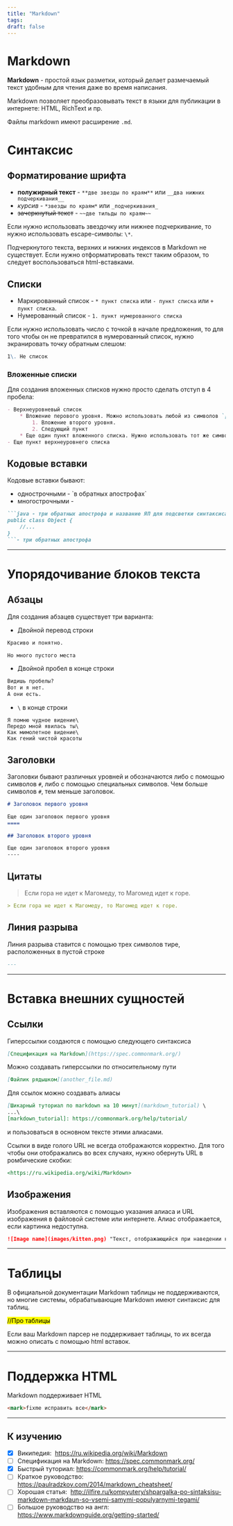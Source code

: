 ```yaml
---
title: "Markdown"
tags:
draft: false
---
```


# Markdown

**Markdown** - простой язык разметки, который делает размечаемый текст удобным для чтения даже во время написания.

Markdown позволяет преобразовывать текст в языки для публикации в интернете: HTML, RichText и пр.

Файлы markdown имеют расширение `.md`.


# Синтаксис

## Форматирование шрифта

- **полужирный текст** - `**две звезды по краям**` или `__два нижних подчеркивания__`
- *курсив* - `*звезды по краям*` или `_подчеркивания_`
- ~~зачеркнутый текст~~ - `~~две тильды по краям~~`

Если нужно использовать звездочку или нижнее подчеркивание, то нужно использовать escape-символы: `\*`.

Подчеркнутого текста, верхних и нижних индексов в Markdown не существует. 
Если нужно отформатировать текст таким образом, то следует воспользоваться html-вставками.


## Списки

- Маркированный список - `* пункт списка` или `- пункт списка` или `+ пункт списка`.
- Нумерованный список - `1. пункт нумерованного списка`

Если нужно использовать число с точкой в начале предложения, то для того чтобы он не превратился в нумерованный список, нужно экранировать точку обратным слешом: 
```md
1\. Не список
```

### Вложенные списки

Для создания вложенных списков нужно просто сделать отступ в 4 пробела:
```md
- Верхнеуровневый список
    * Вложение перового уровня. Можно использовать любой из символов `[*-+]`
        1. Вложение второго уровня.
        2. Следующий пункт
    * Еще один пункт вложенного списка. Нужно использовать тот же символ, что и раньше
- Еще пункт верхнеуровнего списка
```


## Кодовые вставки

Кодовые вставки бывают:
- однострочными - \`в обратных апострофах\`
- многострочными -
```md
```java - три обратных апострофа и название ЯП для подсветки синтаксиса
public class Object {
    //...
}
```- три обратных апострофа
```

---
# Упорядочивание блоков текста

## Абзацы

Для создания абзацев существует три варианта:
- Двойной перевод строки
```md
Красиво и понятно.

Но много пустого места
```

- Двойной пробел в конце строки
```md
Видишь пробелы?  
Вот и я нет.  
А они есть.
```

- `\` в конце строки
```
Я помню чудное видение\
Передо мной явилась ты\
Как мимолетное видение\
Как гений чистой красоты
```


## Заголовки

Заголовки бывают различных уровней и обозначаются либо с помощью символов `#`, либо с помощью специальных символов.
Чем больше символов `#`, тем меньше заголовок.

```md
# Заголовок первого уровня

Еще один заголовок первого уровня
====
```

```md
## Заголовок второго уровня

Еще один заголовок второго уровня
----
```


## Цитаты

> Если гора не идет к Магомеду, то Магомед идет к горе.
```md
> Если гора не идет к Магомеду, то Магомед идет к горе.
```


## Линия разрыва

Линия разрыва ставится с помощью трех символов тире, расположенных в пустой строке

```md
---
```

---
# Вставка внешних сущностей

## Ссылки

Гиперссылки создаются с помощью следующего синтаксиса
```md
[Спецификация на Markdown](https://spec.commonmark.org/)
```

Можно создавать гиперссылки по относительному пути
```md
[Файлик рядышком](another_file.md)
```

Для ссылок можно создавать алиасы
```md
[Шикарный туториал по markdown на 10 минут](markdown_tutorial) \
...\
[markdown_tutorial]: https://commonmark.org/help/tutorial/
```
и пользоваться в основном тексте этими алиасами.

Ссылки в виде голого URL не всегда отображаются корректно.
Для того чтобы они отображались во всех случаях, нужно обернуть URL в ромбические скобки:
```md
<https://ru.wikipedia.org/wiki/Markdown>
```


## Изображения

Изображения вставляются с помощью указания алиаса и URL изображения в файловой системе или интернете.
Алиас отображается, если картинка недоступна.
```md
![Image name](images/kitten.png) "Текст, отображающийся при наведении курсора"
```

---
# Таблицы

В официальной документации Markdown таблицы не поддерживаются, но многие системы, обрабатывающие Markdown имеют синтаксис для таблиц.

<mark>//Про таблицы</mark>

Если ваш Markdown парсер не поддерживает таблицы, то их всегда можно описать с помощью html вставок.

---
# Поддержка HTML

Markdown поддерживает HTML
```md
<mark>fixme исправить все</mark>
```

---
## К изучению

- [X] Википедия:  https://ru.wikipedia.org/wiki/Markdown
- [ ] Спецификация на Markdown: https://spec.commonmark.org/
- [X] Быстрый туториал: https://commonmark.org/help/tutorial/ 
- [ ] Краткое руководство:  https://paulradzkov.com/2014/markdown_cheatsheet/
- [ ] Хорошая статья:  http://ilfire.ru/kompyutery/shpargalka-po-sintaksisu-markdown-markdaun-so-vsemi-samymi-populyarnymi-tegami/
- [ ] Большое руководство на англ: https://www.markdownguide.org/getting-started/